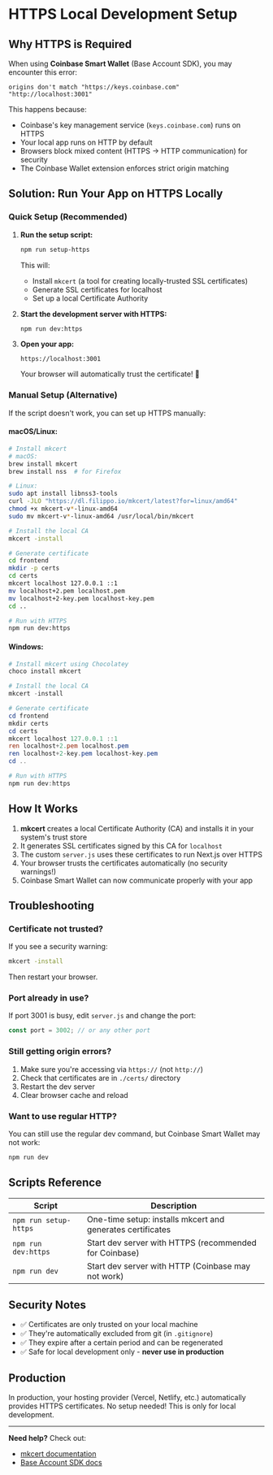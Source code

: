 # HTTPS Local Development Setup

## Why HTTPS is Required

When using **Coinbase Smart Wallet** (Base Account SDK), you may encounter this error:

```
origins don't match "https://keys.coinbase.com" "http://localhost:3001"
```

This happens because:
- Coinbase's key management service (`keys.coinbase.com`) runs on HTTPS
- Your local app runs on HTTP by default
- Browsers block mixed content (HTTPS → HTTP communication) for security
- The Coinbase Wallet extension enforces strict origin matching

## Solution: Run Your App on HTTPS Locally

### Quick Setup (Recommended)

1. **Run the setup script:**
   ```bash
   npm run setup-https
   ```
   
   This will:
   - Install `mkcert` (a tool for creating locally-trusted SSL certificates)
   - Generate SSL certificates for localhost
   - Set up a local Certificate Authority

2. **Start the development server with HTTPS:**
   ```bash
   npm run dev:https
   ```

3. **Open your app:**
   ```
   https://localhost:3001
   ```
   
   Your browser will automatically trust the certificate! 🎉

### Manual Setup (Alternative)

If the script doesn't work, you can set up HTTPS manually:

#### macOS/Linux:

```bash
# Install mkcert
# macOS:
brew install mkcert
brew install nss  # for Firefox

# Linux:
sudo apt install libnss3-tools
curl -JLO "https://dl.filippo.io/mkcert/latest?for=linux/amd64"
chmod +x mkcert-v*-linux-amd64
sudo mv mkcert-v*-linux-amd64 /usr/local/bin/mkcert

# Install the local CA
mkcert -install

# Generate certificate
cd frontend
mkdir -p certs
cd certs
mkcert localhost 127.0.0.1 ::1
mv localhost+2.pem localhost.pem
mv localhost+2-key.pem localhost-key.pem
cd ..

# Run with HTTPS
npm run dev:https
```

#### Windows:

```powershell
# Install mkcert using Chocolatey
choco install mkcert

# Install the local CA
mkcert -install

# Generate certificate
cd frontend
mkdir certs
cd certs
mkcert localhost 127.0.0.1 ::1
ren localhost+2.pem localhost.pem
ren localhost+2-key.pem localhost-key.pem
cd ..

# Run with HTTPS
npm run dev:https
```

## How It Works

1. **mkcert** creates a local Certificate Authority (CA) and installs it in your system's trust store
2. It generates SSL certificates signed by this CA for `localhost`
3. The custom `server.js` uses these certificates to run Next.js over HTTPS
4. Your browser trusts the certificates automatically (no security warnings!)
5. Coinbase Smart Wallet can now communicate properly with your app

## Troubleshooting

### Certificate not trusted?

If you see a security warning:
```bash
mkcert -install
```

Then restart your browser.

### Port already in use?

If port 3001 is busy, edit `server.js` and change the port:
```javascript
const port = 3002; // or any other port
```

### Still getting origin errors?

1. Make sure you're accessing via `https://` (not `http://`)
2. Check that certificates are in `./certs/` directory
3. Restart the dev server
4. Clear browser cache and reload

### Want to use regular HTTP?

You can still use the regular dev command, but Coinbase Smart Wallet may not work:
```bash
npm run dev
```

## Scripts Reference

| Script | Description |
|--------|-------------|
| `npm run setup-https` | One-time setup: installs mkcert and generates certificates |
| `npm run dev:https` | Start dev server with HTTPS (recommended for Coinbase) |
| `npm run dev` | Start dev server with HTTP (Coinbase may not work) |

## Security Notes

- ✅ Certificates are only trusted on your local machine
- ✅ They're automatically excluded from git (in `.gitignore`)
- ✅ They expire after a certain period and can be regenerated
- ✅ Safe for local development only - **never use in production**

## Production

In production, your hosting provider (Vercel, Netlify, etc.) automatically provides HTTPS certificates. No setup needed! This is only for local development.

---

**Need help?** Check out:
- [mkcert documentation](https://github.com/FiloSottile/mkcert)
- [Base Account SDK docs](https://docs.base.org/base-account)



